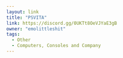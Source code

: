 ```yaml
---
layout: link
title: "PSVITA"
link: https://discord.gg/0UKTt8OeVJYaE3gB
owner: "emolittleshit"
tags: 
  - Other
  - Computers, Consoles and Company
---
```

